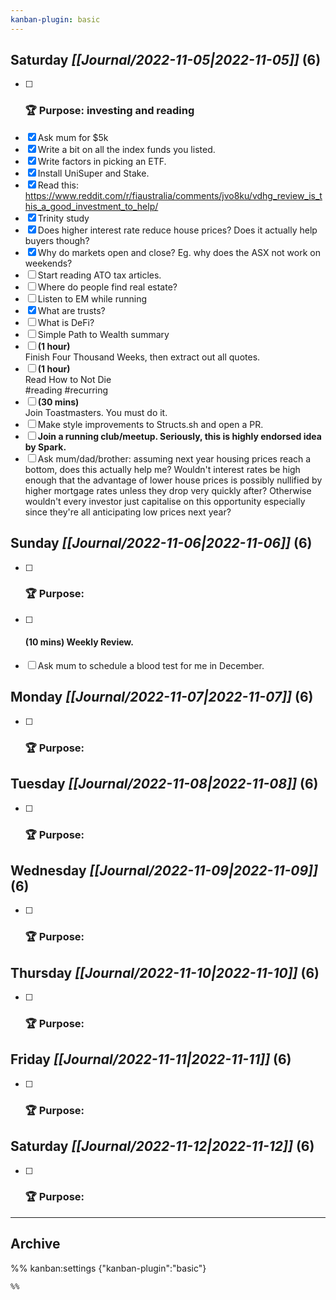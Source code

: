```yaml
---
kanban-plugin: basic
---
```


## **Saturday** *[[Journal/2022-11-05|2022-11-05]]* (6)

- [ ] ### **🏆 Purpose**: investing and reading
- [x] Ask mum for $5k
- [x] Write a bit on all the index funds you listed.
- [x] Write factors in picking an ETF.
- [x] Install UniSuper and Stake.
- [x] Read this: https://www.reddit.com/r/fiaustralia/comments/jvo8ku/vdhg_review_is_this_a_good_investment_to_help/
- [x] Trinity study
- [x] Does higher interest rate reduce house prices? Does it actually help buyers though?
- [x] Why do markets open and close? Eg. why does the ASX not work on weekends?
- [ ] Start reading ATO tax articles.
- [ ] Where do people find real estate?
- [ ] Listen to EM while running
- [x] What are trusts?
- [ ] What is DeFi?
- [ ] Simple Path to Wealth summary
- [ ] **(1 hour)**<br>Finish Four Thousand Weeks, then extract out all quotes.
- [ ] **(1 hour)**<br>Read How to Not Die<br>#reading #recurring
- [ ] **(30 mins)**<br>Join Toastmasters. You must do it.
- [ ] Make style improvements to Structs.sh and open a PR.
- [ ] **Join a running club/meetup. Seriously, this is highly endorsed idea by Spark.**
- [ ] Ask mum/dad/brother: assuming next year housing prices reach a bottom, does this actually help me? Wouldn't interest rates be high enough that the advantage of lower house prices is possibly nullified by higher mortgage rates unless they drop very quickly after? Otherwise wouldn't every investor just capitalise on this opportunity especially since they're all anticipating low prices next year?

## **Sunday** *[[Journal/2022-11-06|2022-11-06]]* (6)

- [ ] ### **🏆 Purpose**:
- [ ] #### **(10 mins)** Weekly Review.
- [ ] Ask mum to schedule a blood test for me in December.

## **Monday** *[[Journal/2022-11-07|2022-11-07]]* (6)

- [ ] ### **🏆 Purpose**:

## **Tuesday** *[[Journal/2022-11-08|2022-11-08]]* (6)

- [ ] ### **🏆 Purpose**:

## **Wednesday** *[[Journal/2022-11-09|2022-11-09]]* (6)

- [ ] ### **🏆 Purpose**:

## **Thursday** *[[Journal/2022-11-10|2022-11-10]]* (6)

- [ ] ### **🏆 Purpose**:

## **Friday** *[[Journal/2022-11-11|2022-11-11]]* (6)

- [ ] ### **🏆 Purpose**:

## **Saturday** *[[Journal/2022-11-12|2022-11-12]]* (6)

- [ ] ### **🏆 Purpose**:

***

## Archive



%% kanban:settings
{"kanban-plugin":"basic"}
```
%%
